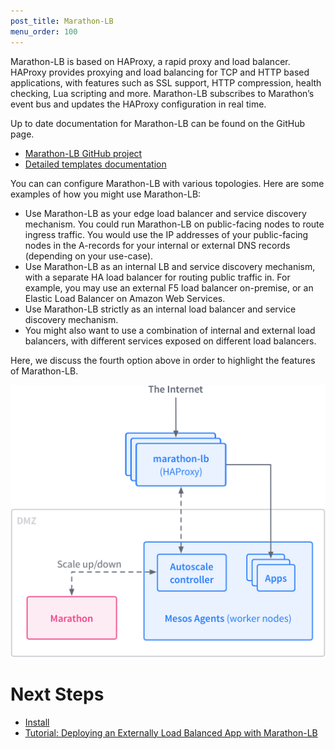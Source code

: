 ```yaml
---
post_title: Marathon-LB
menu_order: 100
---
```


Marathon-LB is based on HAProxy, a rapid proxy and load balancer. HAProxy provides proxying and load balancing for TCP and HTTP based applications, with features such as SSL support, HTTP compression, health checking, Lua scripting and more. Marathon-LB subscribes to Marathon’s event bus and updates the HAProxy configuration in real time.

Up to date documentation for Marathon-LB can be found on the GitHub page.

 * [Marathon-LB GitHub project][1]
 * [Detailed templates documentation][2]

You can can configure Marathon-LB with various topologies. Here are some examples of how you might use Marathon-LB:

*   Use Marathon-LB as your edge load balancer and service discovery mechanism. You could run Marathon-LB on public-facing nodes to route ingress traffic. You would use the IP addresses of your public-facing nodes in the A-records for your internal or external DNS records (depending on your use-case).
*   Use Marathon-LB as an internal LB and service discovery mechanism, with a separate HA load balancer for routing public traffic in. For example, you may use an external F5 load balancer on-premise, or an Elastic Load Balancer on Amazon Web Services.
*   Use Marathon-LB strictly as an internal load balancer and service discovery mechanism.
*   You might also want to use a combination of internal and external load balancers, with different services exposed on different load balancers.

Here, we discuss the fourth option above in order to highlight the features of Marathon-LB.

![lb1](img/lb1.png)

# Next Steps

- [Install](/docs/1.9/usage/service-discovery/marathon-lb/usage/)
- [Tutorial: Deploying an Externally Load Balanced App with Marathon-LB](/docs/1.9/usage/service-discovery/marathon-lb/usage/)

[1]: https://github.com/mesosphere/marathon-lb
[2]: https://github.com/mesosphere/marathon-lb/blob/master/Longhelp.md#templates
[3]: /docs/1.9/usage/service-discovery/marathon-lb/marathon-lb-advanced-tutorial/
